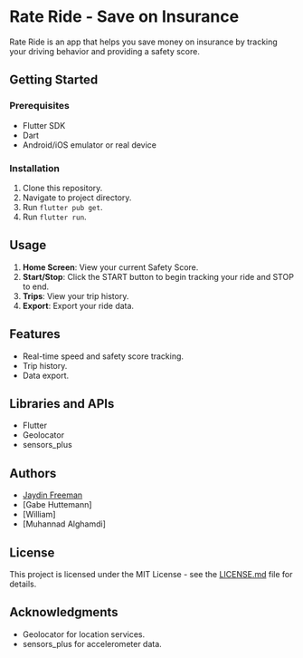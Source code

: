 # Rate Ride - Save on Insurance

Rate Ride is an app that helps you save money on insurance by tracking your driving behavior and providing a safety score.

## Getting Started

### Prerequisites

- Flutter SDK
- Dart
- Android/iOS emulator or real device

### Installation

1. Clone this repository.
2. Navigate to project directory.
3. Run `flutter pub get`.
4. Run `flutter run`.

## Usage

1. **Home Screen**: View your current Safety Score.
2. **Start/Stop**: Click the START button to begin tracking your ride and STOP to end.
3. **Trips**: View your trip history.
4. **Export**: Export your ride data.

## Features

- Real-time speed and safety score tracking.
- Trip history.
- Data export.

## Libraries and APIs

- Flutter
- Geolocator
- sensors_plus

## Authors

- [Jaydin Freeman](https://github.com/TheManWhoLikesToCode)
- [Gabe Huttemann]
- [William]
- [Muhannad Alghamdi]
  
## License

This project is licensed under the MIT License - see the [LICENSE.md](LICENSE.md) file for details.

## Acknowledgments

- Geolocator for location services.
- sensors_plus for accelerometer data.
